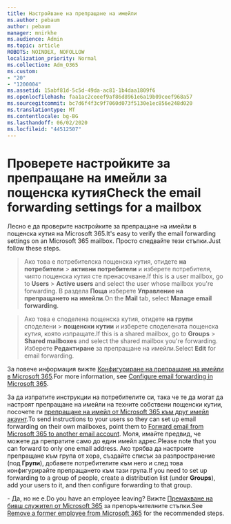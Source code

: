 ```yaml
---
title: Настройване на препращане на имейли
ms.author: pebaum
author: pebaum
manager: mnirkhe
ms.audience: Admin
ms.topic: article
ROBOTS: NOINDEX, NOFOLLOW
localization_priority: Normal
ms.collection: Adm_O365
ms.custom:
- "20"
- "1200004"
ms.assetid: 15abf81d-5c5d-49da-ac81-1b4daa1809f6
ms.openlocfilehash: faa1ac2ceeef9af86d8961e6a19b09ceef968a57
ms.sourcegitcommit: bc7d6f4f3c9f7060d073f5130e1ec856e248d020
ms.translationtype: MT
ms.contentlocale: bg-BG
ms.lasthandoff: 06/02/2020
ms.locfileid: "44512507"
---
```

# <a name="check-the-email-forwarding-settings-for-a-mailbox"></a><span data-ttu-id="af476-102">Проверете настройките за препращане на имейли за пощенска кутия</span><span class="sxs-lookup"><span data-stu-id="af476-102">Check the email forwarding settings for a mailbox</span></span>

<span data-ttu-id="af476-103">Лесно е да проверите настройките за препращане на имейли в пощенска кутия на Microsoft 365.</span><span class="sxs-lookup"><span data-stu-id="af476-103">It's easy to verify the email forwarding settings on an Microsoft 365 mailbox.</span></span> <span data-ttu-id="af476-104">Просто следвайте тези стъпки.</span><span class="sxs-lookup"><span data-stu-id="af476-104">Just follow these steps.</span></span>
  
> <span data-ttu-id="af476-105">Ако това е потребителска пощенска кутия, отидете **на потребители** \> **активни потребители** и изберете потребителя, чиято пощенска кутия сте пренасочване.</span><span class="sxs-lookup"><span data-stu-id="af476-105">If this is a user mailbox, go to **Users** \> **Active users** and select the user whose mailbox you're forwarding.</span></span> <span data-ttu-id="af476-106">В раздела **Поща** изберете **Управление на препращането на имейли**.</span><span class="sxs-lookup"><span data-stu-id="af476-106">On the **Mail** tab, select **Manage email forwarding**.</span></span>

> <span data-ttu-id="af476-107">Ако това е споделена пощенска кутия, отидете **на групи** споделени \> **пощенски кутии** и изберете споделената пощенска кутия, която изпращате.</span><span class="sxs-lookup"><span data-stu-id="af476-107">If this is a shared mailbox, go to **Groups** \> **Shared mailboxes** and select the shared mailbox you're forwarding.</span></span> <span data-ttu-id="af476-108">Изберете **Редактиране** за препращане на имейли.</span><span class="sxs-lookup"><span data-stu-id="af476-108">Select **Edit** for email forwarding.</span></span>

<span data-ttu-id="af476-109">За повече информация вижте [Конфигуриране на препращане на имейли в Microsoft 365](https://docs.microsoft.com/microsoft-365/admin/email/configure-email-forwarding).</span><span class="sxs-lookup"><span data-stu-id="af476-109">For more information, see [Configure email forwarding in Microsoft 365](https://docs.microsoft.com/microsoft-365/admin/email/configure-email-forwarding).</span></span>
  
<span data-ttu-id="af476-110">За да изпратите инструкции на потребителите си, така че те да могат да настроят препращане на имейли на техните собствени пощенски кутии, посочете ги [препращане на имейл от Microsoft 365 към друг имейл акаунт](https://support.office.com/article/Forward-email-from-Office-365-to-another-email-account-1ed4ee1e-74f8-4f53-a174-86b748ff6a0e).</span><span class="sxs-lookup"><span data-stu-id="af476-110">To send instructions to your users so they can set up email forwarding on their own mailboxes, point them to [Forward email from Microsoft 365 to another email account](https://support.office.com/article/Forward-email-from-Office-365-to-another-email-account-1ed4ee1e-74f8-4f53-a174-86b748ff6a0e).</span></span> <span data-ttu-id="af476-111">Моля, имайте предвид, че можете да препратите само до един имейл адрес.</span><span class="sxs-lookup"><span data-stu-id="af476-111">Please note that you can forward to only one email address.</span></span> <span data-ttu-id="af476-112">Ако трябва да настроите препращане към група от хора, създайте списък за разпространение (под **Групи**), добавете потребителите към него и след това конфигурирайте препращането към тази група.</span><span class="sxs-lookup"><span data-stu-id="af476-112">If you need to set up forwarding to a group of people, create a distribution list (under **Groups**), add your users to it, and then configure forwarding to that group.</span></span>
  
<span data-ttu-id="af476-113">- Да, но не е.</span><span class="sxs-lookup"><span data-stu-id="af476-113">Do you have an employee leaving?</span></span> <span data-ttu-id="af476-114">Вижте [Премахване на бивш служител от Microsoft 365](https://docs.microsoft.com/microsoft-365/admin/add-users/remove-former-employee) за препоръчителните стъпки.</span><span class="sxs-lookup"><span data-stu-id="af476-114">See [Remove a former employee from Microsoft 365](https://docs.microsoft.com/microsoft-365/admin/add-users/remove-former-employee) for the recommended steps.</span></span>